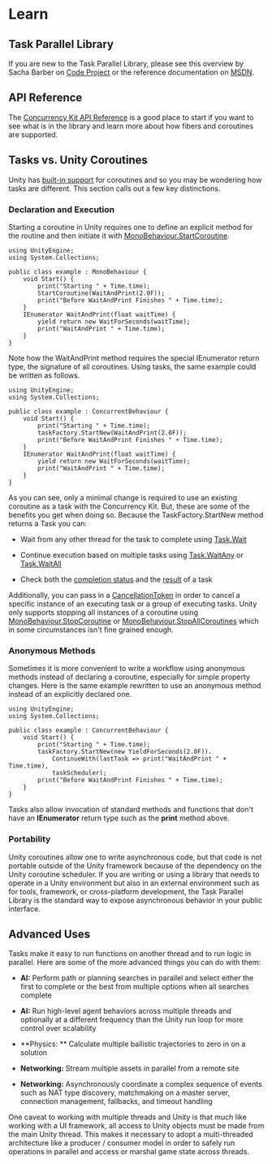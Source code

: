 Learn
=====

Task Parallel Library
---------------------
If you are new to the Task Parallel Library, please see this overview by Sacha Barber on [Code Project](http://www.codeproject.com/Articles/152765/Task-Parallel-Library-1-of-n) or the reference documentation on [MSDN](http://msdn.microsoft.com/en-us/library/dd537609(v=vs.100).aspx).

API Reference
-------------
The [Concurrency Kit API Reference](http://spicypixel.com/developer/concurrency-kit/api-reference/) is a good place to start if you want to see what is in the library and learn more about how fibers and coroutines are supported.

Tasks vs. Unity Coroutines
--------------------------
Unity has [built-in support](http://unity3d.com/support/documentation/ScriptReference/index.Coroutines_26_Yield.html) for coroutines and so you may be wondering how tasks are different. This section calls out a few key distinctions.

### Declaration and Execution
Starting a coroutine in Unity requires one to define an explicit method for the routine and then initiate it with [MonoBehaviour.StartCoroutine](http://unity3d.com/support/documentation/ScriptReference/MonoBehaviour.StartCoroutine.html).

```{.cs}
using UnityEngine;
using System.Collections;

public class example : MonoBehaviour {
    void Start() {
        print("Starting " + Time.time);
        StartCoroutine(WaitAndPrint(2.0F));
        print("Before WaitAndPrint Finishes " + Time.time);
    }
    IEnumerator WaitAndPrint(float waitTime) {
        yield return new WaitForSeconds(waitTime);
        print("WaitAndPrint " + Time.time);
    }
}
```

Note how the WaitAndPrint method requires the special IEnumerator return type, the signature of all coroutines. Using tasks, the same example could be written as follows.

```{.cs}
using UnityEngine;
using System.Collections;

public class example : ConcurrentBehaviour {
    void Start() {
        print("Starting " + Time.time);
        taskFactory.StartNew(WaitAndPrint(2.0F));
        print("Before WaitAndPrint Finishes " + Time.time);
    }
    IEnumerator WaitAndPrint(float waitTime) {
        yield return new WaitForSeconds(waitTime);
        print("WaitAndPrint " + Time.time);
    }
}
```

As you can see, only a minimal change is required to use an existing coroutine as a task with the Concurrency Kit. But, these are some of the benefits you get when doing so. Because the TaskFactory.StartNew method returns a Task you can:

 * Wait from any other thread for the task to complete using [Task.Wait](http://msdn.microsoft.com/en-us/library/dd235635.aspx)

 * Continue execution based on multiple tasks using [Task.WaitAny](http://msdn.microsoft.com/en-us/library/dd270672) or [Task.WaitAll](http://msdn.microsoft.com/en-us/library/dd270695)

 * Check both the [completion status](http://msdn.microsoft.com/en-us/library/system.threading.tasks.taskstatus.aspx) and the [result](http://msdn.microsoft.com/en-us/library/dd321405) of a task

Additionally, you can pass in a [CancellationToken](http://msdn.microsoft.com/en-us/library/system.threading.cancellationtoken.aspx) in order to cancel a specific instance of an executing task or a group of executing tasks. Unity only supports stopping all instances of a coroutine using [MonoBehaviour.StopCoroutine](http://unity3d.com/support/documentation/ScriptReference/MonoBehaviour.StopCoroutine.html) or [MonoBehaviour.StopAllCoroutines](http://unity3d.com/support/documentation/ScriptReference/MonoBehaviour.StopAllCoroutines.html) which in some circumstances isn't fine grained enough.

### Anonymous Methods
Sometimes it is more convenient to write a workflow using anonymous methods instead of declaring a coroutine, especially for simple property changes. Here is the same example rewritten to use an anonymous method instead of an explicitly declared one.

```{.cs}
using UnityEngine;
using System.Collections;

public class example : ConcurrentBehaviour {
    void Start() {
        print("Starting " + Time.time);
        taskFactory.StartNew(new YieldForSeconds(2.0F)).
            ContinueWith(lastTask => print("WaitAndPrint " + Time.time),
            taskScheduler);
        print("Before WaitAndPrint Finishes " + Time.time);
    }
}
```

Tasks also allow invocation of standard methods and functions that don't have an **IEnumerator** return type such as the **print** method above.

### Portability
Unity coroutines allow one to write asynchronous code, but that code is not portable outside of the Unity framework because of the dependency on the Unity coroutine scheduler. If you are writing or using a library that needs to operate in a Unity environment but also in an external environment such as for tools, framework, or cross-platform development, the Task Parallel Library is the standard way to expose asynchronous behavior in your public interface.

Advanced Uses
-------------
Tasks make it easy to run functions on another thread and to run logic in parallel. Here are some of the more advanced things you can do with them:

 * **AI:** Perform path or planning searches in parallel and select either the first to complete or the best from multiple options when all searches complete

 * **AI:** Run high-level agent behaviors across multiple threads and optionally at a different frequency than the Unity run loop for more control over scalability

 * **Physics: ** Calculate multiple ballistic trajectories to zero in on a solution

 * **Networking:** Stream multiple assets in parallel from a remote site

 * **Networking:** Asynchronously coordinate a complex sequence of events such as NAT type discovery, matchmaking on a master server, connection management, fallbacks, and timeout handling

One caveat to working with multiple threads and Unity is that much like working with a UI framework, all access to Unity objects must be made from the main Unity thread. This makes it necessary to adopt a multi-threaded architecture like a producer / consumer model in order to safely run operations in parallel and access or marshal game state across threads.